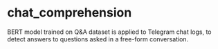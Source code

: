 # chat_comprehension

BERT model trained on Q&A dataset is applied to Telegram chat logs, to detect answers to questions asked in a free-form conversation.
